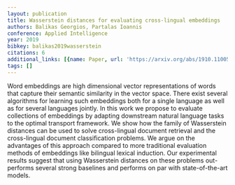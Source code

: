 ```yaml
---
layout: publication
title: Wasserstein distances for evaluating cross-lingual embeddings
authors: Balikas Georgios, Partalas Ioannis
conference: Applied Intelligence
year: 2019
bibkey: balikas2019wasserstein
citations: 6
additional_links: [{name: Paper, url: 'https://arxiv.org/abs/1910.11005'}]
tags: []
---
```

Word embeddings are high dimensional vector representations of words that
capture their semantic similarity in the vector space. There exist several
algorithms for learning such embeddings both for a single language as well as
for several languages jointly. In this work we propose to evaluate collections
of embeddings by adapting downstream natural language tasks to the optimal
transport framework. We show how the family of Wasserstein distances can be
used to solve cross-lingual document retrieval and the cross-lingual document
classification problems. We argue on the advantages of this approach compared
to more traditional evaluation methods of embeddings like bilingual lexical
induction. Our experimental results suggest that using Wasserstein distances on
these problems out-performs several strong baselines and performs on par with
state-of-the-art models.
